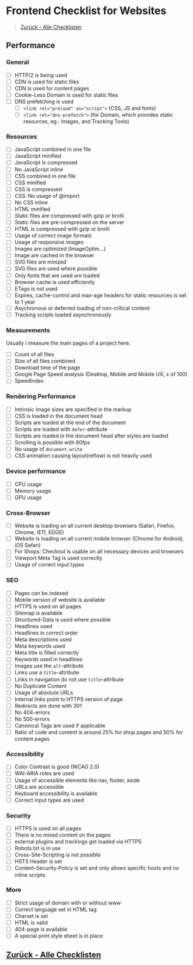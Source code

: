 # Frontend Checklist for Websites

> [Zurück - Alle Checklisten](https://danielbieli.github.io/checklist/)

## Performance

### General

- [ ] HTTP/2 is being used
- [ ] CDN is used for static files
- [ ] CDN is used for content pages
- [ ] Cookie-Less Domain is used for static files
- [ ] DNS prefetching is used
  - [ ] `<link rel="preload" as="script">` (CSS, JS and fonts)
  - [ ] `<link rel="dns-prefetch">` (for Domain, which provides static resources, eg.: Images, and Tracking Tools)

### Resources

- [ ] JavaScript combined in one file
- [ ] JavaScript minified
- [ ] JavaScript is compressed
- [ ] No JavaScript inline
- [ ] CSS combined in one file
- [ ] CSS minified
- [ ] CSS is compressed
- [ ] CSS: No usage of @import
- [ ] No CSS inline
- [ ] HTML minified
- [ ] Static files are compressed with gzip or brotli
- [ ] Static files are pre-compressed on the server
- [ ] HTML is compressed with gzip or brotli
- [ ] Usage of correct image formats
- [ ] Usage of responsive images
- [ ] Images are optimized (ImageOptim…)
- [ ] Image are cached in the browser
- [ ] SVG files are minized
- [ ] SVG files are used where possible
- [ ] Only fonts that are used are loaded
- [ ] Browser cache is used efficiently
- [ ] ETags is not used
- [ ] Expires, cache-control and max-age headers for static resources is set to 1 year
- [ ] Asychronous or deferred loading of non-critical content
- [ ] Tracking scripts loaded asynchronously

### Measurements

Usually I measure the main pages of a project here.

- [ ] Count of all files
- [ ] Size of all files combined
- [ ] Download time of the page
- [ ] Google Page Speed analysis (Desktop, Mobile and Mobile UX; x of 100)
- [ ] SpeedIndex

### Rendering Performance

- [ ] Intrinsic image sizes are specified in the markup
- [ ] CSS is loaded in the document head
- [ ] Scripts are loaded at the end of the document
- [ ] Scripts are loaded with `defer`-attribute
- [ ] Scripts are loaded in the document head after styles are loaded
- [ ] Scrolling is possible with 60fps
- [ ] No usage of `document.write`
- [ ] CSS animation causing layout(reflow) is not heavily used

### Device performance

- [ ] CPU usage
- [ ] Memory usage
- [ ] GPU usage

### Cross-Browser

- [ ] Website is loading on all current desktop browsers (Safari, Firefox, Chrome, IE11, EDGE)
- [ ] Website is loading on all current mobile browser (Chrome for Android, iOS Safari)
- [ ] For Shops: Checkout is usable on all necessary devices and browsers
- [ ] Viewport Meta Tag is used correctly
- [ ] Usage of correct input types

### SEO

- [ ] Pages can be indexed
- [ ] Mobile version of website is available
- [ ] HTTPS is used on all pages
- [ ] Sitemap is available
- [ ] Structured-Data is used where possible
- [ ] Headlines used
- [ ] Headlines in correct order
- [ ] Meta descriptions used
- [ ] Meta keywords used
- [ ] Meta title is filled correctly
- [ ] Keywords used in headlines
- [ ] Images use the `alt`-attribute
- [ ] Links use a `title`-attribute
- [ ] Links in navigation do not use `title`-attribute
- [ ] No Duplicate Content
- [ ] Usage of absolute URLs
- [ ] Internal links point to HTTPS version of page
- [ ] Redirects are done with 301
- [ ] No 404-errors
- [ ] No 500-errors
- [ ] Canonical Tags are used if applicable
- [ ] Ratio of code and content is around 25% for shop pages and 50% for content pages

### Accessibility

- [ ] Color Contrast is good (WCAG 2.0)
- [ ] WAI-ARIA roles are used
- [ ] Usage of accessible elements like nav, footer, aside
- [ ] URLs are accessible
- [ ] Keyboard accessibility is available
- [ ] Correct input types are used

### Security

- [ ] HTTPS is used on all pages
- [ ] There is no mixed content on the pages
- [ ] external plugins and trackings get loaded via HTTPS
- [ ] Robots.txt is in use
- [ ] Cross-Site-Scripting is not possible
- [ ] HSTS Header is set
- [ ] Content-Security-Policy is set and only allows specific hosts and no inline scripts

### More

- [ ] Strict usage of domain with or without www
- [ ] Correct language set in HTML tag
- [ ] Charset is set
- [ ] HTML is valid
- [ ] 404-page is available
- [ ] A special print style sheet is in place

## [Zurück - Alle Checklisten](https://danielbieli.github.io/checklist/)
